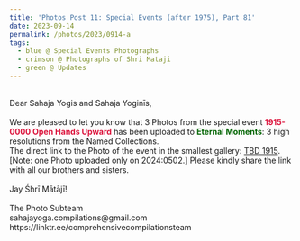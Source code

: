 ```yaml
---
title: 'Photos Post 11: Special Events (after 1975), Part 81'
date: 2023-09-14
permalink: /photos/2023/0914-a
tags:
  - blue @ Special Events Photographs
  - crimson @ Photographs of Shri Mataji
  - green @ Updates
---
```


<p>
<br>
Dear Sahaja Yogis and Sahaja Yoginīs,<br>
<br>
We are pleased to let you know that 3 Photos from the special event <font color="Crimson"><b>1915-0000 Open Hands Upward</b></font> has been uploaded to <font color="DarkGreen"><b>Eternal Moments</b></font>: 3 high resolutions from the Named Collections.<br>
The direct link to the Photo of the event in the smallest gallery: <a href="https://eternalmoments.smugmug.com/Countries/TBD/1915"> TBD 1915</a>.<br>
[Note: one Photo uploaded only on 2024:0502.]
Please kindly share the link with all our brothers and sisters.<br>
<br>
Jay Śhrī Mātājī!<br>
<br>
The Photo Subteam<br>
sahajayoga.compilations@gmail.com<br>
https://linktr.ee/comprehensivecompilationsteam<br>
</p>